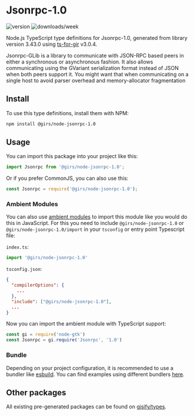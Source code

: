 
# Jsonrpc-1.0

![version](https://img.shields.io/npm/v/@girs/node-jsonrpc-1.0)
![downloads/week](https://img.shields.io/npm/dw/@girs/node-jsonrpc-1.0)


Node.js TypeScript type definitions for Jsonrpc-1.0, generated from library version 3.43.0 using [ts-for-gir](https://github.com/gjsify/ts-for-gir) v3.0.4.

Jsonrpc-GLib is a library to communicate with JSON-RPC based peers in either a synchronous or asynchronous fashion. It also allows communicating using the GVariant serialization format instead of JSON when both peers support it. You might want that when communicating on a single host to avoid parser overhead and memory-allocator fragmentation

## Install

To use this type definitions, install them with NPM:
```bash
npm install @girs/node-jsonrpc-1.0
```

## Usage

You can import this package into your project like this:
```ts
import Jsonrpc from '@girs/node-jsonrpc-1.0';
```

Or if you prefer CommonJS, you can also use this:
```ts
const Jsonrpc = require('@girs/node-jsonrpc-1.0');
```

### Ambient Modules

You can also use [ambient modules](https://github.com/gjsify/ts-for-gir/tree/main/packages/cli#ambient-modules) to import this module like you would do this in JavaScript.
For this you need to include `@girs/node-jsonrpc-1.0` or `@girs/node-jsonrpc-1.0/import` in your `tsconfig` or entry point Typescript file:

`index.ts`:
```ts
import '@girs/node-jsonrpc-1.0'
```

`tsconfig.json`:
```json
{
  "compilerOptions": {
    ...
  },
  "include": ["@girs/node-jsonrpc-1.0"],
  ...
}
```

Now you can import the ambient module with TypeScript support: 

```ts
const gi = require('node-gtk')
const Jsonrpc = gi.require('Jsonrpc', '1.0')
```


### Bundle

Depending on your project configuration, it is recommended to use a bundler like [esbuild](https://esbuild.github.io/). You can find examples using different bundlers [here](https://github.com/gjsify/ts-for-gir/tree/main/examples).

## Other packages

All existing pre-generated packages can be found on [gjsify/types](https://github.com/gjsify/types).

